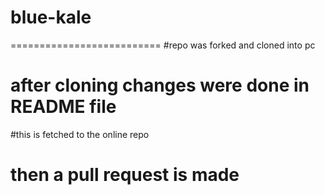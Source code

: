 # blue-kale
==========================
#repo was forked and cloned into pc 
# after cloning changes were done in README file
#this is fetched to the online repo
# then a pull request is made
